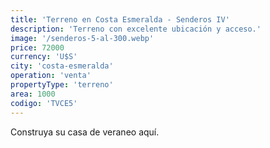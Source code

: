 ```yaml
---
title: 'Terreno en Costa Esmeralda - Senderos IV'
description: 'Terreno con excelente ubicación y acceso.'
image: '/senderos-5-al-300.webp'
price: 72000
currency: 'U$S'
city: 'costa-esmeralda'
operation: 'venta'
propertyType: 'terreno'
area: 1000
codigo: 'TVCE5'
---
```


Construya su casa de veraneo aquí.
